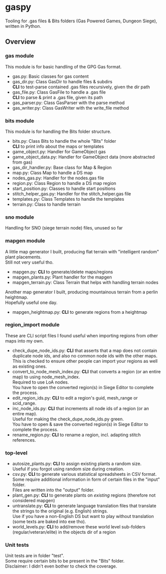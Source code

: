 # gaspy

Tooling for .gas files &amp; Bits folders (Gas Powered Games, Dungeon Siege), written in Python.


## Overview


### gas module

This module is for basic handling of the GPG Gas format.

- gas.py: Basic classes for gas content
- gas_dir.py: Class GasDir to handle files & subdirs\
  **CLI** to test-parse contained .gas files recursively, given the dir path
- gas_file.py: Class GasFile to handle a .gas file\
  **CLI** to parse & print a .gas file, given its path
- gas_parser.py: Class GasParser with the parse method
- gas_writer.py: Class GasWriter with the write_file method

### bits module

This module is for handling the Bits folder structure.

- bits.py: Class Bits to handle the whole "Bits" folder\
  **CLI** to print info about the maps or templates
- game_object.py: Handler for GameObject gas
- game_object_data.py: Handler for GameObject data (more abstracted from gas)
- gas_dir_handler.py: Base class for Map & Region
- map.py: Class Map to handle a DS map
- nodes_gas.py: Handler for the nodes.gas file
- region.py: Class Region to handle a DS map region
- start_position.py: Classes to handle start positions
- stitch_helper_gas.py: Handler for the stitch_helper.gas file
- templates.py: Class Templates to handle the templates
- terrain.py: Class to handle terrain


### sno module

Handling for SNO (siege terrain node) files, unused so far


### mapgen module

A little map generator I built, producing flat terrain with "intelligent random" plant placements.\
Still not very useful tho.

- mapgen.py: **CLI** to generate/delete maps/regions
- mapgen_plants.py: Plant handler for the mapgen
- mapgen_terrain.py: Class Terrain that helps with handling terrain nodes

Another map generator I built, producing mountainous terrain from a perlin heightmap.\
Hopefully useful one day.

- mapgen_heightmap.py: **CLI** to generate regions from a heightmap


### region_import module

These are CLI script files I found useful when importing regions from other maps into my own.

- check_dupe_node_ids.py: **CLI** that asserts that a map does not contain duplicate node ids, and also no common node ids with the other maps.\
  This is checked to ensure other people can import your regions as well as existing ones.
- convert_to_node_mesh_index.py: **CLI** that converts a region (or an entire map) to using node_mesh_index.\
  Required to use LoA nodes.\
  You have to open the converted region(s) in Siege Editor to complete the process.
- edit_region_ids.py: **CLI** to edit a region's guid, mesh_range or scid_range.
- inc_node_ids.py: **CLI** that increments all node ids of a region (or an entire map).\
  Useful for making the check_dupe_node_ids.py green.\
  You have to open & save the converted region(s) in Siege Editor to complete the process.
- rename_region.py: **CLI** to rename a region, incl. adapting stitch references.


### top-level

- autosize_plants.py: **CLI** to assign existing plants a random size.\
  Useful if you forgot using random size during creation.
- csv.py: **CLI** to generate various statistical spreadsheets in CSV format.\
  Some require additional information in form of certain files in the "input" folder.\
  Files are written into the "output" folder.
- plant_gen.py: **CLI** to generate plants on *existing* regions (therefore not considered mapgen)
- untranslate.py: **CLI** to generate language translation files that translate the strings
  to the original (e.g. English) strings.\
  Use if you have a non-English DS but want to play without translation (some texts are baked into exe tho).
- world_levels.py: **CLI** to add/remove these world level sub-folders (regular/veteran/elite)
  in the objects dir of a region


### Unit tests

Unit tests are in folder "test".\
Some require certain bits to be present in the "Bits" folder.\
Disclaimer: I didn't even bother to check the coverage.
